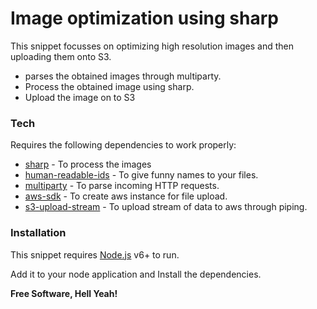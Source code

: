 # Image optimization using sharp

This snippet focusses on optimizing high resolution images and then uploading them onto S3.

  - parses the obtained images through multiparty.
  - Process the obtained image using sharp.
  - Upload the image on to S3

### Tech

Requires the following dependencies to work properly:

* [sharp](https://github.com/lovell/sharp) - To process the images
* [human-readable-ids](https://www.npmjs.com/package/human-readable-ids) - To give funny names to your files.
* [multiparty](https://www.npmjs.com/package/multiparty) - To parse incoming HTTP requests.
* [aws-sdk](https://www.npmjs.com/package/aws-sdk) - To create aws instance for file upload.
* [s3-upload-stream](https://www.npmjs.com/package/s3-upload-stream) - To upload stream of data to aws through piping.

### Installation

This snippet requires [Node.js](https://nodejs.org/) v6+ to run.

Add it to your node application and Install the dependencies.

**Free Software, Hell Yeah!**
